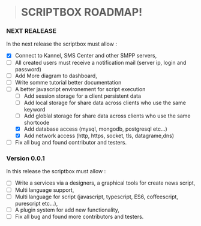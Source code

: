 > # SCRIPTBOX ROADMAP!


### NEXT REALEASE

In the next release the scriptbox must allow :
- [x] Connect to Kannel, SMS Center and other SMPP servers,
- [ ] All created users must receive a notification mail (server ip, login and password)
- [ ] Add More diagram to dashboard,
- [ ] Write somme tutorial better documentation
- [ ] A better javascript environement for script execution
  - [ ] Add session storage for a client  persistent data
  - [ ] Add local storage for share data across clients who use the same keyword
  - [ ] Add globlal storage for share data across clients who use the same shortcode
  - [x] Add database access (mysql, mongodb, postgresql etc...)
  - [x] Add network access (http, https, socket, tls, datagrame,dns)
- [ ] Fix all bug and found contributor and testers.

### Version 0.0.1

In this release the scriptbox must allow :
- [ ] Write a services via a designers, a graphical tools for create news script,
- [ ] Multi language support,
- [ ] Multi language for script (javascript, typescript, ES6, coffeescript, purescript etc...),
- [ ] A plugin system for add new functionality,
- [ ] Fix all bug and found more contributors and testers.
